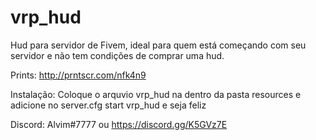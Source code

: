 # vrp_hud
Hud para servidor de Fivem, ideal para quem está começando com seu servidor e não tem condições de comprar uma hud.

Prints: http://prntscr.com/nfk4n9

Instalação:
Coloque o arquvio vrp_hud na dentro da pasta resources e adicione no server.cfg start vrp_hud e seja feliz


Discord: Alvim#7777 ou https://discord.gg/K5GVz7E
